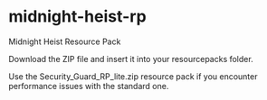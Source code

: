 # midnight-heist-rp

Midnight Heist Resource Pack

Download the ZIP file and insert it into your resourcepacks folder.

Use the Security_Guard_RP_lite.zip resource pack if you encounter performance issues with the standard one.
